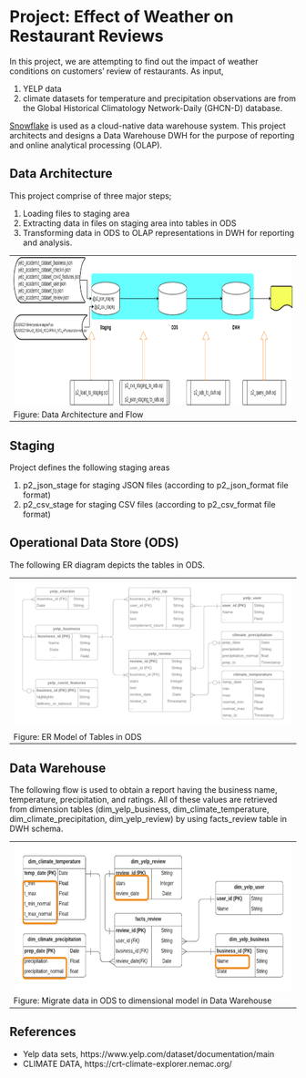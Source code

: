 
# Project: Effect of Weather on Restaurant Reviews

In this project, we are attempting to find out the impact of weather conditions on customers’ review of restaurants. 
As input, 
<ol>
 <li> YELP data 
 <li> climate datasets for temperature and precipitation observations are from the Global Historical Climatology Network-Daily (GHCN-D) database. 
</ol>
<a href="http://www.snowflake.com" target='_blank'>Snowflake</a> is used as a cloud-native data warehouse system.
This project  architects and designs a Data Warehouse DWH for the purpose of reporting and online analytical processing (OLAP).

## Data Architecture 
This project comprise of three major steps;
<ol>
 <li> Loading files to staging area
 <li> Extracting data in files on staging area into tables in ODS
 <li> Transforming data in ODS to OLAP representations in DWH for reporting and analysis.  
</ol>

<table>
<tr><td>
 <img src='./img/DFDiagram.png' width='800' height='260'>
 </td></tr>
 <tr><td>
  Figure: Data Architecture and Flow
  </td></tr>
</table>


## Staging 
Project defines the following staging areas
<ol>
 <li> p2_json_stage for staging JSON files (according to p2_json_format file format)
 <li> p2_csv_stage for staging CSV files (according to p2_csv_format file format)
</ol>

## Operational Data Store (ODS)
The following ER diagram depicts the tables in ODS.


<table>
<tr><td>
 <img src='./img/Prj2-ERD - Page 2.png' width='800' height='260'>
 </td></tr>
 <tr><td>
  Figure: ER Model of Tables in ODS
  </td></tr>
</table>


## Data Warehouse
The following flow is used to obtain a report having  the business name, temperature, precipitation, and ratings. All of these values are retrieved from dimension tables (dim_yelp_business, dim_climate_temperature, dim_climate_precipitation, dim_yelp_review) by using facts_review table in DWH schema. 

<table>
<tr><td>
 <img src='./img/Prj2-ERD - Page 4.png' width='800' height='260'>
 </td></tr>
 <tr><td>
  Figure: Migrate data in ODS to dimensional model in Data Warehouse
  </td></tr>
</table>

## References
<ul>
 <li> Yelp data sets, https://www.yelp.com/dataset/documentation/main
 <li> CLIMATE DATA, https://crt-climate-explorer.nemac.org/
</ul>
